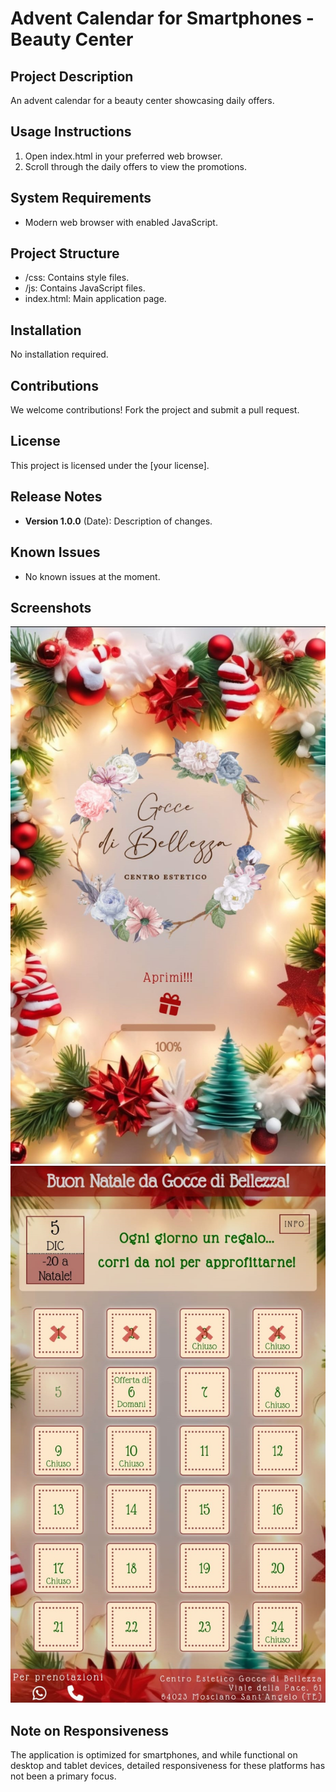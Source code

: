 # Advent Calendar for Smartphones - Beauty Center

## Project Description

An advent calendar for a beauty center showcasing daily offers.

## Usage Instructions

1. Open index.html in your preferred web browser.
2. Scroll through the daily offers to view the promotions.

## System Requirements

- Modern web browser with enabled JavaScript.

## Project Structure

- /css: Contains style files.
- /js: Contains JavaScript files.
- index.html: Main application page.

## Installation

No installation required.

## Contributions

We welcome contributions! Fork the project and submit a pull request.

## License

This project is licensed under the [your license].

## Release Notes

- **Version 1.0.0** (Date): Description of changes.

## Known Issues

- No known issues at the moment.

## Screenshots

![Screenshot 1](src/img/Screenshots/Screenshot1.jpeg)
![Screenshot 2](src/img/Screenshots/Screenshot2.jpeg)

## Note on Responsiveness

The application is optimized for smartphones, and while functional on desktop and tablet devices, detailed responsiveness for these platforms has not been a primary focus.
